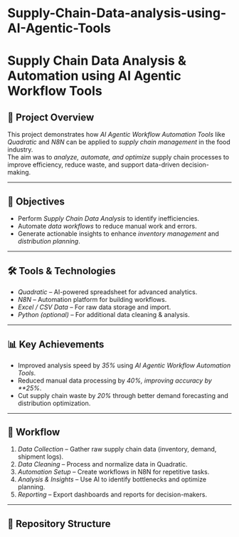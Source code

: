 # Supply-Chain-Data-analysis-using-AI-Agentic-Tools
# Supply Chain Data Analysis & Automation using AI Agentic Workflow Tools

## 📌 Project Overview
This project demonstrates how *AI Agentic Workflow Automation Tools* like *Quadratic* and *N8N* can be applied to *supply chain management* in the food industry.  
The aim was to *analyze, automate, and optimize* supply chain processes to improve efficiency, reduce waste, and support data-driven decision-making.

---

## 🎯 Objectives
- Perform *Supply Chain Data Analysis* to identify inefficiencies.  
- Automate *data workflows* to reduce manual work and errors.  
- Generate actionable insights to enhance *inventory management* and *distribution planning*.

---

## 🛠 Tools & Technologies
- *Quadratic* – AI-powered spreadsheet for advanced analytics.  
- *N8N* – Automation platform for building workflows.  
- *Excel / CSV Data* – For raw data storage and import.  
- *Python (optional)* – For additional data cleaning & analysis.  

---

## 📊 Key Achievements
- Improved analysis speed by *35%* using *AI Agentic Workflow Automation Tools*.  
- Reduced manual data processing by *40%, improving accuracy by **25%*.  
- Cut supply chain waste by *20%* through better demand forecasting and distribution optimization.

---

## 🚀 Workflow
1. *Data Collection* – Gather raw supply chain data (inventory, demand, shipment logs).  
2. *Data Cleaning* – Process and normalize data in Quadratic.  
3. *Automation Setup* – Create workflows in N8N for repetitive tasks.  
4. *Analysis & Insights* – Use AI to identify bottlenecks and optimize planning.  
5. *Reporting* – Export dashboards and reports for decision-makers.

---

## 📂 Repository Structure
